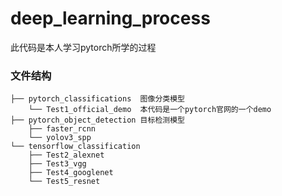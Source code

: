 # deep_learning_process

此代码是本人学习pytorch所学的过程

### 文件结构
```
├── pytorch_classifications  图像分类模型
    └── Test1_official_demo  本代码是一个pytorch官网的一个demo
├── pytorch_object_detection 目标检测模型    
    ├── faster_rcnn
    └── yolov3_spp
└── tensorflow_classification
    ├── Test2_alexnet
    ├── Test3_vgg
    ├── Test4_googlenet
    └── Test5_resnet
```
